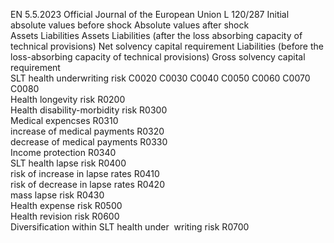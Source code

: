 EN  5.5.2023 Official Journal of the European Union L 120/287
 Initial absolute values before 
shock  Absolute values after shock  
Assets  Liabilities  Assets  Liabilities (after the 
loss absorbing 
capacity of technical 
provisions)  Net solvency capital 
requirement  Liabilities 
(before the 
loss-absorbing 
capacity of 
technical 
provisions)  Gross solvency 
capital 
requirement  
SLT health underwriting risk  C0020  C0030  C0040  C0050  C0060  C0070  C0080  
Health longevity risk  R0200  
Health disability-morbidity risk  R0300  
Medical expencses  R0310  
increase of medical payments  R0320  
decrease of medical payments  R0330  
Income protection  R0340  
SLT health lapse risk  R0400  
risk of increase in lapse rates  R0410  
risk of decrease in lapse rates  R0420  
mass lapse risk  R0430  
Health expense risk  R0500  
Health revision risk  R0600  
Diversification within SLT health under ­
writing risk  R0700